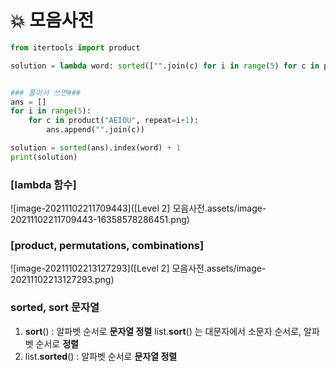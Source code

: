 # :boom: 모음사전



```python
from itertools import product

solution = lambda word: sorted(["".join(c) for i in range(5) for c in product("AEIOU", repeat=i+1)]).index(word) + 1


### 풀어서 쓰면###
ans = []
for i in range(5):
    for c in product("AEIOU", repeat=i+1):
        ans.append("".join(c))

solution = sorted(ans).index(word) + 1
print(solution)

```



### [lambda 함수]

![image-20211102211709443]([Level 2] 모음사전.assets/image-20211102211709443-16358578286451.png)



### [product, permutations, combinations]	

![image-20211102213127293]([Level 2] 모음사전.assets/image-20211102213127293.png)



### sorted, sort 문자열

1. **sort**() : 알파벳 순서로 **문자열 정렬** list.**sort**() 는 대문자에서 소문자 순서로, 알파벳 순서로 **정렬**
2. list.**sorted**() : 알파벳 순서로 **문자열 정렬**


